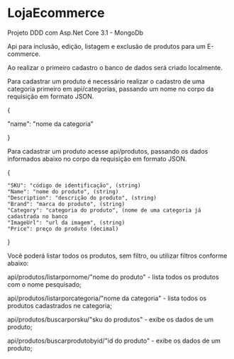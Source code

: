 # LojaEcommerce
Projeto DDD com Asp.Net Core 3.1 - MongoDb

Api para inclusão, edição, listagem e exclusão de produtos para um E-commerce.

Ao realizar o primeiro cadastro o banco de dados será criado localmente.

Para cadastrar um produto é necessário realizar o cadastro de uma categoria primeiro em api/categorias, passando um nome no corpo da requisição em formato JSON.

{

   "name": "nome da categoria"
   
}

Para cadastrar um produto acesse api/produtos, passando os dados informados abaixo no corpo da requisição em formato JSON.

{

	"SKU": "código de identificação", (string)
	"Name": "nome do produto", (string)
	"Description": "descrição do produto", (string)
	"Brand": "marca do produto", (string)
	"Category": "categoria do produto", (nome de uma categoria já cadastrada no banco
	"ImageUrl": "url da imagem", (string)
	"Price": preço do produto (decimal)
	
}

Você poderá listar todos os produtos, sem filtro, ou utilizar filtros conforme abaixo:

api/produtos/listarpornome/"nome do produto" - lista todos os produtos com o nome pesquisado;

api/produtos/listarporcategoria/"nome da categoria" - lista todos os produtos cadastrados ne categoria;

api/produtos/buscarporsku/"sku do produtos" - exibe os dados de um produto;

api/produtos/buscarprodutobyid/"id do produto" - exibe os dados de um produto;
